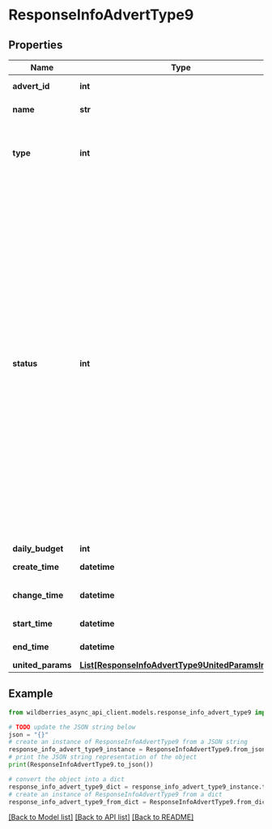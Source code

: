 # ResponseInfoAdvertType9


## Properties

Name | Type | Description | Notes
------------ | ------------- | ------------- | -------------
**advert_id** | **int** | Идентификатор кампании | [optional] 
**name** | **str** | Название кампании | [optional] 
**type** | **int** | &lt;dl&gt; &lt;dt&gt;Тип кампании:&lt;/dt&gt; &lt;dd&gt;&lt;code&gt;9&lt;/code&gt; - поиск + каталог &lt;/dd&gt; &lt;/dl&gt;  | [optional] 
**status** | **int** | &lt;dl&gt; &lt;dt&gt;Статус кампании:&lt;/dt&gt; &lt;dd&gt;&lt;code&gt;-1&lt;/code&gt; - кампания в процессе удаления &lt;/dd&gt; &lt;dd&gt;&lt;code&gt;4&lt;/code&gt; - готова к запуску &lt;/dd&gt; &lt;dd&gt;&lt;code&gt;7&lt;/code&gt; - Кампания завершена&lt;/dd&gt; &lt;dd&gt;&lt;code&gt;8&lt;/code&gt; - отказался&lt;/dd&gt; &lt;dd&gt;&lt;code&gt;9&lt;/code&gt; - идут показы&lt;/dd&gt; &lt;dd&gt;&lt;code&gt;11&lt;/code&gt; - Кампания на паузе&lt;/dd&gt; &lt;/dl&gt; Кампания в процессе удаления. Статус означает, что кампания была удалена, и через 3-10 минут она исчезнет из ответа метода.  | [optional] 
**daily_budget** | **int** | Не используется | [optional] 
**create_time** | **datetime** | Дата создания кампании | [optional] 
**change_time** | **datetime** | Дата последнего изменения кампании | [optional] 
**start_time** | **datetime** | Дата последнего запуска кампании | [optional] 
**end_time** | **datetime** | Дата завершения кампании | [optional] 
**united_params** | [**List[ResponseInfoAdvertType9UnitedParamsInner]**](ResponseInfoAdvertType9UnitedParamsInner.md) |  | [optional] 

## Example

```python
from wildberries_async_api_client.models.response_info_advert_type9 import ResponseInfoAdvertType9

# TODO update the JSON string below
json = "{}"
# create an instance of ResponseInfoAdvertType9 from a JSON string
response_info_advert_type9_instance = ResponseInfoAdvertType9.from_json(json)
# print the JSON string representation of the object
print(ResponseInfoAdvertType9.to_json())

# convert the object into a dict
response_info_advert_type9_dict = response_info_advert_type9_instance.to_dict()
# create an instance of ResponseInfoAdvertType9 from a dict
response_info_advert_type9_from_dict = ResponseInfoAdvertType9.from_dict(response_info_advert_type9_dict)
```
[[Back to Model list]](../README.md#documentation-for-models) [[Back to API list]](../README.md#documentation-for-api-endpoints) [[Back to README]](../README.md)


